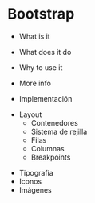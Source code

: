 # Bootstrap

- What is it
- What does it do
- Why to use it
- More info

- Implementación
* Layout
  - Contenedores
  - Sistema de rejilla
  - Filas
  - Columnas
  - Breakpoints
- Tipografía
- Iconos
- Imágenes
